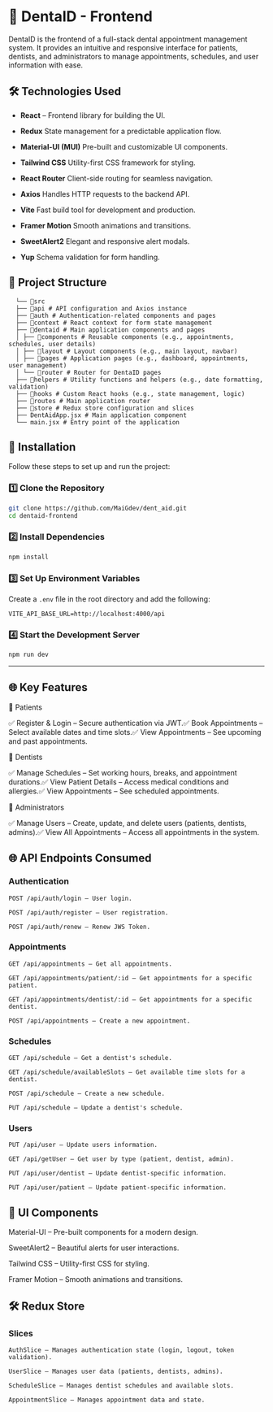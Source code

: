 # 🦷 DentaID - Frontend

DentaID is the frontend of a full-stack dental appointment management system. It provides an intuitive and responsive interface for patients, dentists, and administrators to manage appointments, schedules, and user information with ease.

## 🛠️ Technologies Used

- **React** – Frontend library for building the UI.

- **Redux** State management for a predictable application flow.

- **Material-UI (MUI)** Pre-built and customizable UI components.

- **Tailwind CSS** Utility-first CSS framework for styling.

- **React Router** Client-side routing for seamless navigation.

- **Axios** Handles HTTP requests to the backend API.

- **Vite** Fast build tool for development and production.

- **Framer Motion** Smooth animations and transitions.

- **SweetAlert2** Elegant and responsive alert modals.

- **Yup** Schema validation for form handling.

## 📂 Project Structure

```
  └── 📁src
  ├── 📁api # API configuration and Axios instance
  ├── 📁auth # Authentication-related components and pages
  ├── 📁context # React context for form state management
  ├── 📁dentaid # Main application components and pages
  │ ├── 📁components # Reusable components (e.g., appointments, schedules, user details)
  │ ├── 📁layout # Layout components (e.g., main layout, navbar)
  │ ├── 📁pages # Application pages (e.g., dashboard, appointments, user management)
  │ └── 📁router # Router for DentaID pages
  ├── 📁helpers # Utility functions and helpers (e.g., date formatting, validation)
  ├── 📁hooks # Custom React hooks (e.g., state management, logic)
  ├── 📁routes # Main application router
  ├── 📁store # Redux store configuration and slices
  ├── DentAidApp.jsx # Main application component
  └── main.jsx # Entry point of the application
```

## 🚀 Installation

Follow these steps to set up and run the project:

### 1️⃣ Clone the Repository

```bash
git clone https://github.com/MaiGdev/dent_aid.git
cd dentaid-frontend
```

### 2️⃣ Install Dependencies

```bash
npm install
```

### 3️⃣ Set Up Environment Variables

Create a `.env` file in the root directory and add the following:

```env
VITE_API_BASE_URL=http://localhost:4000/api
```

### 4️⃣ Start the Development Server

```bash
npm run dev
```
---

## 🌐 Key Features

🏥 Patients

✅ Register & Login – Secure authentication via JWT.✅ Book Appointments – Select available dates and time slots.✅ View Appointments – See upcoming and past appointments.

🦷 Dentists

✅ Manage Schedules – Set working hours, breaks, and appointment durations.✅ View Patient Details – Access medical conditions and allergies.✅ View Appointments – See scheduled appointments.

🏢 Administrators

✅ Manage Users – Create, update, and delete users (patients, dentists, admins).✅ View All Appointments – Access all appointments in the system.

## 🌐 API Endpoints Consumed

### Authentication

```
POST /api/auth/login – User login.

POST /api/auth/register – User registration.

POST /api/auth/renew – Renew JWS Token.
```

### Appointments

```
GET /api/appointments – Get all appointments.

GET /api/appointments/patient/:id – Get appointments for a specific patient.

GET /api/appointments/dentist/:id – Get appointments for a specific dentist.

POST /api/appointments – Create a new appointment.
```

### Schedules

```
GET /api/schedule – Get a dentist's schedule.

GET /api/schedule/availableSlots – Get available time slots for a dentist.

POST /api/schedule – Create a new schedule.

PUT /api/schedule – Update a dentist's schedule.
```

### Users

```
PUT /api/user – Update users information.

GET /api/getUser – Get user by type (patient, dentist, admin).

PUT /api/user/dentist – Update dentist-specific information.

PUT /api/user/patient – Update patient-specific information.
```

## 🎨 UI Components

Material-UI – Pre-built components for a modern design.

SweetAlert2 – Beautiful alerts for user interactions.

Tailwind CSS – Utility-first CSS for styling.

Framer Motion – Smooth animations and transitions.

## 🛠️ Redux Store

### Slices
```
AuthSlice – Manages authentication state (login, logout, token validation).
```
```
UserSlice – Manages user data (patients, dentists, admins).
```
```
ScheduleSlice – Manages dentist schedules and available slots.
```
```
AppointmentSlice – Manages appointment data and state.
```